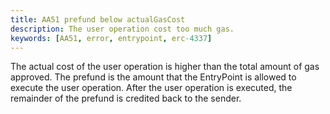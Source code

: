 ```yaml
---
title: AA51 prefund below actualGasCost
description: The user operation cost too much gas.
keywords: [AA51, error, entrypoint, erc-4337]
---
```


The actual cost of the user operation is higher than the total amount of gas approved. The prefund is the amount that the EntryPoint is allowed to execute the user operation. After the user operation is executed, the remainder of the prefund is credited back to the sender.